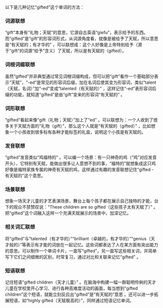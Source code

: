 以下是几种记忆“gifted”这个单词的方法：

### 词源联想
“gift”本身有“礼物；天赋”的意思，它源自古英语“giefu”，表示给予的东西。而“gifted”是“gift”的形容词形式，从词源角度看，就像是被给予了天赋，所以意思是“有天赋的；有才华的” ，可以联想成：这个人好像是上帝特别给予（源于“gift”的词源“给予”含义）了天赋，所以是有天赋的（gifted）。

### 词根词缀联想
虽然“gifted”并非典型通过常见词根词缀构成，但可以把“gift”看作一个基础部分表示“天赋”，“-ed”是常见的形容词后缀，加在名词后使其变为形容词，类似“talent（天赋，名词）”加“-ed”变成“talented（有天赋的）” ，这样记住“-ed”表形容词后缀的功能，就知道“gifted”是由“gift”变来的形容词“有天赋的” 。

### 词形联想
“gifted”看起来像“gift（礼物；天赋）”加上了“ed” 。可以联想为：一个人收到了很多关于天赋方面的“礼物（gift）”，那么这个人就是“有天赋的（gifted）” ，比如想象一个小孩收到很多标有各种才能标签的礼盒，说明这个小孩是有天赋的。

### 发音联想
“gifted”发音类似“鸡福特的” 。可以编一个场景：有一只神奇的鸡（“鸡”对应发音开头），它特别有天赋，能做出很多让人意想不到的事，“福特的”就想象成这只鸡好像是福特家族专属的神奇有天赋的鸡，这样通过有趣的发音联想记住“gifted - 有天赋的”这个意思。

### 场景联想
想象一场天才儿童的才艺表演场景，舞台上每个孩子都在展示自己独特的才能，台下的观众不禁赞叹说：“These children are so gifted（这些孩子太有天赋了）” 。把“gifted”这个词融入这样一个充满天赋展示的场景中，加深记忆。

### 相关词汇联想
将“gifted”与“talented（有才华的）”“brilliant（卓越的，有才华的）”“genius（天才般的）”等表示有才能的词放在一起记忆。这些词都表达了人在某方面有突出能力的意思。可以制作一个单词卡片，一面写“gifted”，另一面写这些相关词，并简单写下它们之间细微的区别，时常复习，通过对比和关联来记忆“gifted” 。

### 短语联想
记住短语“gifted children（天才儿童）” 。在脑海中构建一幅一群聪明伶俐的天才儿童在学校里开心学习、进行各种高难度活动的画面，每当想到“gifted children”这个短语，就能立刻反应出“gifted”是“有天赋的”意思 。还可以进一步拓展短语，如“highly gifted（天赋极高的）”，同样通过短语记忆单词。 
